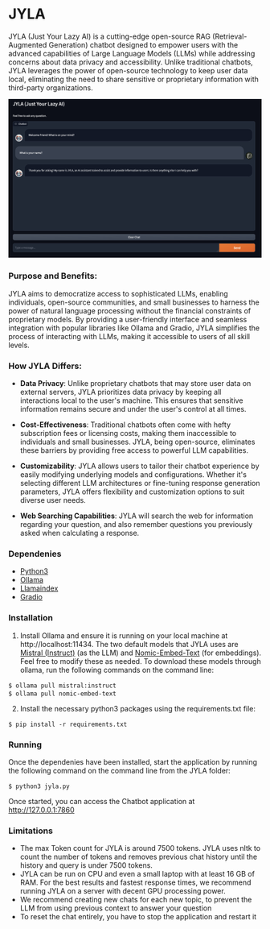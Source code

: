 # JYLA

JYLA (Just Your Lazy AI) is a cutting-edge open-source RAG (Retrieval-Augmented Generation) chatbot designed to empower users with the advanced capabilities of Large Language Models (LLMs) while addressing concerns about data privacy and accessibility. Unlike traditional chatbots, JYLA leverages the power of open-source technology to keep user data local, eliminating the need to share sensitive or proprietary information with third-party organizations.

![jyla](./img/jyla-demo.png)

### Purpose and Benefits:

JYLA aims to democratize access to sophisticated LLMs, enabling individuals, open-source communities, and small businesses to harness the power of natural language processing without the financial constraints of proprietary models. By providing a user-friendly interface and seamless integration with popular libraries like Ollama and Gradio, JYLA simplifies the process of interacting with LLMs, making it accessible to users of all skill levels.

### How JYLA Differs:

- **Data Privacy**: Unlike proprietary chatbots that may store user data on external servers, JYLA prioritizes data privacy by keeping all interactions local to the user's machine. This ensures that sensitive information remains secure and under the user's control at all times.

- **Cost-Effectiveness**: Traditional chatbots often come with hefty subscription fees or licensing costs, making them inaccessible to individuals and small businesses. JYLA, being open-source, eliminates these barriers by providing free access to powerful LLM capabilities.

- **Customizability**: JYLA allows users to tailor their chatbot experience by easily modifying underlying models and configurations. Whether it's selecting different LLM architectures or fine-tuning response generation parameters, JYLA offers flexibility and customization options to suit diverse user needs.
  
- **Web Searching Capabilities**: JYLA will search the web for information regarding your question, and also remember questions you previously asked when calculating a response. 

### Dependenies

* [Python3](https://www.python.org/downloads/)
* [Ollama](https://ollama.com/)
* [Llamaindex](https://www.llamaindex.ai/)
* [Gradio](https://www.gradio.app/)

### Installation

1. Install Ollama and ensure it is running on your local machine at http://localhost:11434.  The two default models that JYLA uses are [Mistral (Instruct)](https://ollama.com/library/mistral) (as the LLM) and [Nomic-Embed-Text](https://ollama.com/library/nomic-embed-text) (for embeddings). Feel free to modify these as needed.  To download these models through ollama, run the following commands on the command line:

```
$ ollama pull mistral:instruct
$ ollama pull nomic-embed-text
```

2. Install the necessary python3 packages using the requirements.txt file:

```
$ pip install -r requirements.txt
```

### Running

Once the dependenies have been installed, start the application by running the following command on the command line from the JYLA folder:

```
$ python3 jyla.py
```

Once started, you can access the Chatbot application at http://127.0.0.1:7860

### Limitations

* The max Token count for JYLA is around 7500 tokens. JYLA uses nltk to count the number of tokens and removes previous chat history until the history and query is under 7500 tokens.
* JYLA can be run on CPU and even a small laptop with at least 16 GB of RAM.  For the best results and fastest response times, we recommend running JYLA on a server with decent GPU processing power.
* We recommend creating new chats for each new topic, to prevent the LLM from using previous context to answer your question
* To reset the chat entirely, you have to stop the application and restart it